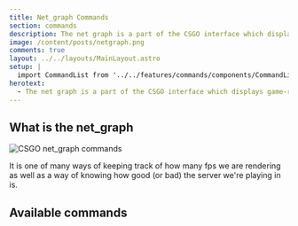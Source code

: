 ```yaml
---
title: Net_graph Commands
section: commands
description: The net graph is a part of the CSGO interface which displays game-related data such as our fps, ping, tickrate...
image: /content/posts/netgraph.png
comments: true
layout: ../../layouts/MainLayout.astro
setup: |
  import CommandList from '../../features/commands/components/CommandList.astro'
herotext:
  - The net graph is a part of the CSGO interface which displays game-related data such as our fps, ping, tickrate…
---
```


## What is the net_graph

![CSGO net_graph commands](/content/commands/netgraph1.png)

It is one of many ways of keeping track of how many fps we are rendering as well as a way of knowing how good (or bad) the server we're playing in is.

## Available commands

<CommandList type="netgraph" />
